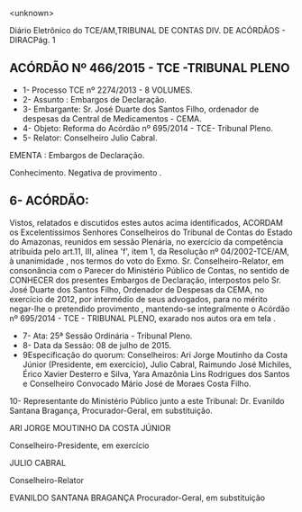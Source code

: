 &lt;unknown&gt;

Diário Eletrônico do TCE/AM,TRIBUNAL DE CONTAS DIV. DE ACÓRDÃOS - DIRACPág. 1

## ACÓRDÃO Nº 466/2015 - TCE -TRIBUNAL PLENO

- 1- Processo TCE nº 2274/2013 - 8 VOLUMES.
- 2- Assunto : Embargos de Declaração.
- 3- Embargante: Sr. José Duarte dos Santos Filho,  ordenador  de despesas da Central de Medicamentos - CEMA.
- 4- Objeto: Reforma do Acórdão nº 695/2014 - TCE- Tribunal Pleno.
- 5- Relator: Conselheiro Julio Cabral.

EMENTA : Embargos de Declaração.

Conhecimento. Negativa de provimento .

## 6- ACÓRDÃO:

Vistos, relatados e discutidos estes autos acima identificados, ACORDAM os Excelentíssimos Senhores Conselheiros do Tribunal de Contas do Estado do Amazonas, reunidos em sessão Plenária, no exercício da competência atribuída pelo art.11, III, alínea 'f',  item  1,  da  Resolução  nº  04/2002-TCE/AM, à  unanimidade ,  nos  termos  do  voto  do Exmo. Sr. Conselheiro-Relator, em consonância com o Parecer do Ministério Público de Contas, no sentido de CONHECER dos  presentes  Embargos de Declaração, interpostos pelo Sr. José Duarte dos Santos Filho, Ordenador de Despesas da CEMA, no exercício de 2012,  por  intermédio  de  seus  advogados,  para  no  mérito negar-lhe  o  pretendido provimento , mantendo-se  integralmente  o  Acórdão  nº  695/2014  -  TCE  - TRIBUNAL PLENO, exarado nos autos ora em tela .

- 7- Ata: 25ª Sessão Ordinária - Tribunal Pleno.
- 8- Data da Sessão: 08 de julho de 2015.
- 9Especificação do quorum: Conselheiros: Ari Jorge Moutinho da Costa Júnior (Presidente, em exercício), Julio Cabral, Raimundo José  Michiles, Érico Xavier Desterro e Silva,  Yara  Amazônia Lins Rodrigues dos Santos e Conselheiro Convocado Mário José de Moraes Costa Filho.

10-  Representante  do Ministério  Público  junto  a este Tribunal: Dr. Evanildo  Santana Bragança, Procurador-Geral, em substituição.

ARI JORGE MOUTINHO DA COSTA JÚNIOR

Conselheiro-Presidente, em exercício

JULIO CABRAL

Conselheiro-Relator

EVANILDO SANTANA BRAGANÇA Procurador-Geral, em substituição